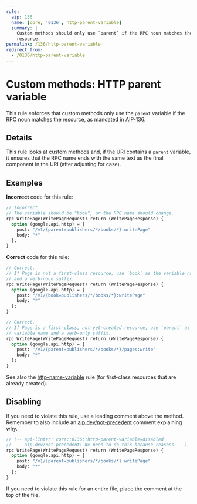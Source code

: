 ```yaml
---
rule:
  aip: 136
  name: [core, '0136', http-parent-variable]
  summary: |
    Custom methods should only use `parent` if the RPC noun matches the
    resource.
permalink: /136/http-parent-variable
redirect_from:
  - /0136/http-parent-variable
---
```


# Custom methods: HTTP parent variable

This rule enforces that custom methods only use the `parent` variable if the
RPC noun matches the resource, as mandated in [AIP-136][].

## Details

This rule looks at custom methods and, if the URI contains a `parent` variable,
it ensures that the RPC name ends with the same text as the final component in
the URI (after adjusting for case).

## Examples

**Incorrect** code for this rule:

```proto
// Incorrect.
// The variable should be "book", or the RPC name should change.
rpc WritePage(WritePageRequest) return (WritePageResponse) {
  option (google.api.http) = {
    post: "/v1/{parent=publishers/*/books/*}:writePage"
    body: "*"
  };
}
```

**Correct** code for this rule:

```proto
// Correct.
// If Page is not a first-class resource, use `book` as the variable name
// and a verb-noun suffix.
rpc WritePage(WritePageRequest) return (WritePageResponse) {
  option (google.api.http) = {
    post: "/v1/{book=publishers/*/books/*}:writePage"
    body: "*"
  };
}
```

```proto
// Correct.
// If Page is a first-class, not-yet-created resource, use `parent` as the
// variable name and a verb-only suffix.
rpc WritePage(WritePageRequest) return (WritePageResponse) {
  option (google.api.http) = {
    post: "/v1/{parent=publishers/*/books/*}/pages:write"
    body: "*"
  };
}
```

See also the [http-name-variable][] rule (for first-class resources that are
already created).

## Disabling

If you need to violate this rule, use a leading comment above the method.
Remember to also include an [aip.dev/not-precedent][] comment explaining why.

```proto
// (-- api-linter: core::0136::http-parent-variable=disabled
//     aip.dev/not-precedent: We need to do this because reasons. --)
rpc WritePage(WritePageRequest) return (WritePageResponse) {
  option (google.api.http) = {
    post: "/v1/{parent=publishers/*/books/*}:writePage"
    body: "*"
  };
}
```

If you need to violate this rule for an entire file, place the comment at the
top of the file.

[aip-136]: https://aip.dev/136
[aip.dev/not-precedent]: https://aip.dev/not-precedent
[http-name-variable]: ./http-name-variable.md
